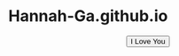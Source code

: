 # Hannah-Ga.github.io

<!DOCTYPE html>

<html>
<head>
	<title>Button YouTube Player with Image</title>
	<script src="https://www.youtube.com/iframe_api"></script>
	<script>
		var player;
		function onYouTubeIframeAPIReady() {
			player = new YT.Player('audio', {
				height: '0',
				width: '0',
				videoId: '7mBr6fet70U',
				events: {
					'onReady': onPlayerReady
				}
			});
		}
		function onPlayerReady(event) {
			event.target.setVolume(100);
		}
		function playAudio() {
			player.playVideo();
			document.getElementById('image').style.display = 'block';
			document.body.style.backgroundImage = "url('https://i.imgur.com/R57Jo1P.png')";
			document.body.style.backgroundSize = "cover";
		}
	</script>
	<style>
		#audio {
			position: absolute;
			top: -9999px;
			left: -9999px;
		}
	</style>
</head>
<body>
	<div style="text-align:center;">
		<button onclick="playAudio()">I Love You</button>
	</div>
	<div id="audio"></div>
	<div style="text-align:center;">
		<img id="image" style="display:none; width: 300px; height: auto;" onerror="console.log('Error loading image');">
	</div>
</body>
</html>
